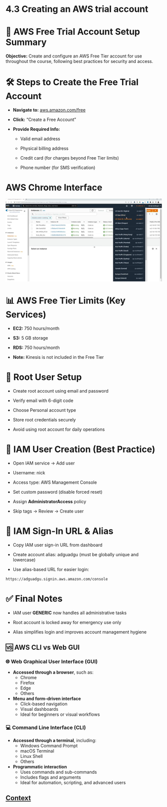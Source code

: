 # 4.3 Creating an AWS trial account 

# 🧾 AWS Free Trial Account Setup Summary
**Objective:** Create and configure an AWS Free Tier account for use throughout the course, following best practices for security and access.
 
# 🛠️ Steps to Create the Free Trial Account
* **Navigate to:** [aws.amazon.com/free](https://aws.amazon.com/free/)

* **Click:** “Create a Free Account”

* **Provide Required Info:**

    - Valid email address

    - Physical billing address

    - Credit card (for charges beyond Free Tier limits)

    - Phone number (for SMS verification)

# AWS Chrome Interface

![AWS Chrome Interface](./IMAGES/3.3_AWS_Chrome_Interface.png)

# 📊 AWS Free Tier Limits (Key Services)
* **EC2:** 750 hours/month

* **S3:** 5 GB storage

* **RDS:** 750 hours/month

* **Note:** Kinesis is not included in the Free Tier


# 🔐 Root User Setup
* Create root account using email and password

* Verify email with 6-digit code

* Choose Personal account type

* Store root credentials securely

* Avoid using root account for daily operations

# 👤 IAM User Creation (Best Practice)
* Open IAM service → Add user

* Username: nick

* Access type: AWS Management Console

* Set custom password (disable forced reset)

* Assign **AdministratorAccess** policy

* Skip tags → Review → Create user

# 🔗 IAM Sign-In URL & Alias
* Copy IAM user sign-in URL from dashboard

* Create account alias: adguadgu (must be globally unique and lowercase)

* Use alias-based URL for easier login:
  
```
https://adguadgu.signin.aws.amazon.com/console
```

# ✅ Final Notes
* IAM user **GENERIC** now handles all administrative tasks

* Root account is locked away for emergency use only

* Alias simplifies login and improves account management hygiene

 ## 🆚 AWS CLI vs Web GUI

### 🌐 Web Graphical User Interface (GUI)
- **Accessed through a browser**, such as:
  - Chrome
  - Firefox
  - Edge
  - Others
- **Menu and form-driven interface**
  - Click-based navigation
  - Visual dashboards
  - Ideal for beginners or visual workflows

### 💻 Command Line Interface (CLI)
- **Accessed through a terminal**, including:
  - Windows Command Prompt
  - macOS Terminal
  - Linux Shell
  - Others
- **Programmatic interaction**
  - Uses commands and sub-commands
  - Includes flags and arguments
  - Ideal for automation, scripting, and advanced users


 ## [Context](./../context.md)